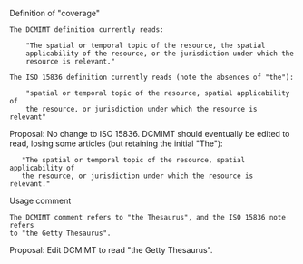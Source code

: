 Definition of "coverage"

    The DCMIMT definition currently reads: 
    
        "The spatial or temporal topic of the resource, the spatial
        applicability of the resource, or the jurisdiction under which the
        resource is relevant."

    The ISO 15836 definition currently reads (note the absences of "the"): 
    
        "spatial or temporal topic of the resource, spatial applicability of
        the resource, or jurisdiction under which the resource is relevant"

Proposal: No change to ISO 15836. DCMIMT should eventually be edited to read,
losing some articles (but retaining the initial "The"):

       "The spatial or temporal topic of the resource, spatial applicability of
       the resource, or jurisdiction under which the resource is relevant."

Usage comment
    
    The DCMIMT comment refers to "the Thesaurus", and the ISO 15836 note refers 
    to "the Getty Thesaurus".

Proposal: Edit DCMIMT to read "the Getty Thesaurus".

